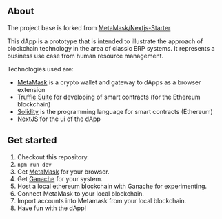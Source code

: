 ## About

The project base is forked from [MetaMask/Nextjs-Starter](https://github.com/MetaMask/Nextjs-Starter)

This dApp is a prototype that is intended to illustrate the approach of blockchain technology in the area of classic ERP systems. It represents a business use case from human resource management.

Technologies used are:
- [MetaMask](https://metamask.io/) is a crypto wallet and gateway to dApps as a browser extension
- [Truffle Suite](https://trufflesuite.com/) for developing of smart contracts (for the Ethereum blockchain)
- [Solidity](https://docs.soliditylang.org/en/latest/) is the programming language for smart contracts (Ethereum)
- [NextJS](https://nextjs.org/) for the ui of the dApp

## Get started
1. Checkout this repository.
2. `npm run dev`
3. Get [MetaMask](https://metamask.io/) for your browser.
4. Get [Ganache](https://trufflesuite.com/ganache/) for your system.
5. Host a local ethereum blockchain with Ganache for experimenting.
6. Connect MetaMask to your local blockchain.
7. Import accounts into Metamask from your local blockchain.
8. Have fun with the dApp!
